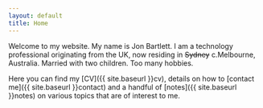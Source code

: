 ```yaml
---
layout: default
title: Home
---
```


<div class="profile_pic"></div>

Welcome to my website. My name is Jon Bartlett. I am a technology professional originating from the UK, now residing in ~~Sydney~~ c.Melbourne, Australia. Married with two children. Too many hobbies.

Here you can find my [CV]({{ site.baseurl }}cv), details on how to [contact me]({{ site.baseurl }}contact) and a handful of [notes]({{ site.baseurl }}notes) on various topics that are of interest to me.

<div>
  <div class="home-page-icons">
    <a href="mailto:mail@jaybe.net"><span class="fa fa-envelope-o fa-2x"></span></a>
    <a href="tel:+61424006192"><span class="fa fa-phone-square fa-2x"></span></a>
    <a href="https://www.twitter.com/mrjonbartlett"><span class="fa fa-twitter-square fa-2x"></span></a>
    <a href="https://au.linkedin.com/in/bartlettjon"><span class="fa fa-linkedin-square fa-2x"></span></a>
  </div>
</div>
